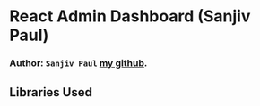 # React Admin Dashboard (Sanjiv Paul)
### Author: `Sanjiv Paul` [my github](https://github.com/sanjivpaul).

## Libraries Used

